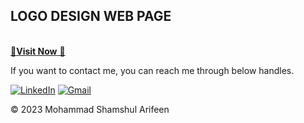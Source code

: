 ## LOGO DESIGN WEB PAGE

<a href="https://github.com/Shamshul22/Project-Management-Tool.git" target="_blank"><br>
🚀**Visit Now** 🚀</a>


If you want to contact me, you can reach me through below handles.<br>

<a href="https://www.linkedin.com/in/rongali-durga-sai-276b0024a"><img alt="LinkedIn" src="https://img.shields.io/badge/linkedin-%230077B5.svg?style=for-the-badge&logo=linkedin&logoColor=white"/></a>
<a href="mailto:rongalidurgasai1010@gmail.com"><img alt="Gmail" src="https://img.shields.io/badge/Gmail-D14836?style=for-the-badge&logo=gmail&logoColor=white"/></a>


© 2023 Mohammad Shamshul Arifeen
